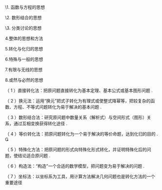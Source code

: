\1. 函数与方程的思想

\2. 数形结合的思想

\3. 分类讨论的思想	

4.整体的思想和方法

5.转化与化归的思想

6.特殊与一般的思想

7.有限与无线的思想

8.或然与必然的思想

（ 1 ）直接转化法：把原问题直接转化为基本定理、基本公式或基本图形问题 .

（ 2 ）换元法：运用“换元”把式子转化为有理式或使整式降幂等，把较复杂的函数、方程、不等式问题转化为易于解决的基本问题 . 

（ 3 ）数形结合法：研究原问题中数量关系（解析式）与空间形式（图形）关系，通过互相变换获得转化途径 .

（ 4 ）等价转化法：把原问题转化为一个易于解决的等价命题，达到化归的目的 . 

（ 5 ）特殊化方法：把原问题的形式向特殊化形式转化，并证明特殊化后的问题，使结论适合原问题 .

（ 6 ）构造法：“构造”一个合适的数学模型，把问题变为易于解决的问题 .

（ 7 ）坐标法：以坐标系为工具，用计算方法解决几何问题也是转化方法的一个重要途径

